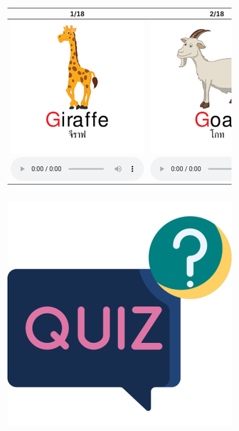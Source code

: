 <div class="carrousel">


|1/18|2/18|3/18|4/18|5/18|6/18|7/18|8/18|9/18|10/18|11/18|12/18|13/18|14/18|15/18|16/18|17/18|18/18|
| :----: | :----: | :----: | :----: | :----: | :----: | :----: | :----: | :----: | :----: | :----: | :----: | :----: | :----: | :----: | :----: | :----: | :----: |
|![](/media/img/G-H-I/giraffe.svg)|![](/media/img/G-H-I/goat.svg)|![](/media/img/G-H-I/girl.svg)|![](/media/img/G-H-I/ginger.svg)|![](/media/img/G-H-I/guitar.svg)|![](/media/img/G-H-I/gym.svg)|![](/media/img/G-H-I/hat.svg)|![](/media/img/G-H-I/horse.svg)|![](/media/img/G-H-I/hen.svg)|![](/media/img/G-H-I/house.svg)|![](/media/img/G-H-I/head.svg)|![](/media/img/G-H-I/hamburger.svg)|![](/media/img/G-H-I/icecream.svg)|![](/media/img/G-H-I/insect.svg)|![](/media/img/G-H-I/image.svg)|![](/media/img/G-H-I/ink.svg)|![](/media/img/G-H-I/iguana.svg)|![](/media/img/G-H-I/itch.svg)|
|![](/media/audio/giraffe.mp3)|![](/media/audio/goat.mp3)|![](/media/audio/girl.mp3)|![](/media/audio/ginger.mp3)|![](/media/audio/guitar.mp3)|![](/media/audio/gym.mp3)|![](/media/audio/hat.mp3)|![](/media/audio/horse.mp3)|![](/media/audio/hen.mp3)|![](/media/audio/house.mp3)|![](/media/audio/head.mp3)|![](/media/audio/hamburger.mp3)|![](/media/audio/icecream.mp3)|![](/media/audio/insect.mp3)|![](/media/audio/image.mp3)|![](/media/audio/ink.mp3)|![](/media/audio/iguana.mp3)|![](/media/audio/itch.mp3)|

</div>



# ![icon](/media/icons/quiz.svg) 

